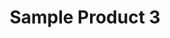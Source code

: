 ---
title: "Sample Product 3"
description: "This is the third sample product with a detailed description."
phone: "555-123-4567"
image: "/images/sample3.jpg"
order: 3
--- 